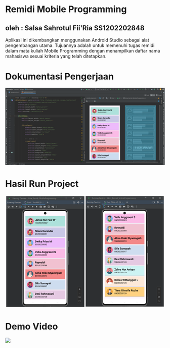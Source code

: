 # Remidi Mobile Programming
## oleh : Salsa Sahrotul Fii'Ria SS1202202848
Aplikasi ini dikembangkan menggunakan Android Studio sebagai alat pengembangan utama.
Tujuannya adalah untuk memenuhi tugas remidi dalam mata kuliah Mobile Programming 
dengan menampilkan daftar nama mahasiswa sesuai kriteria yang telah ditetapkan.

# Dokumentasi Pengerjaan
![](https://github.com/Almaarstyy/Remidi_MobileProgramming/blob/main/Pengerjaan.png)
# Hasil Run Project
![](https://github.com/Almaarstyy/Remidi_MobileProgramming/blob/main/Hasilrun%20(2).png)
# Demo Video
![](https://github.com/Almaarstyy/Remidi_MobileProgramming/blob/main/DemoVideo-ezgif.com-video-to-gif-converter.gif)
